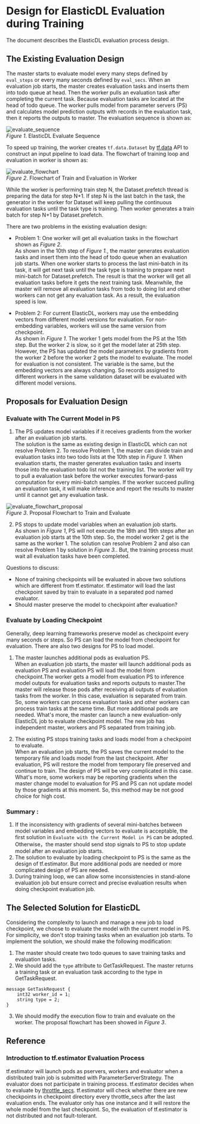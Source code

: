 # Design for ElasticDL Evaluation during Training

The document describes the ElasticDL evaluation process design.

## The Existing Evaluation Design

The master starts to evaluate model every many steps defined by `eval_steps` or every many seconds defined by `eval_secs`. When an evaluation job starts, the master creates evaluation tasks and inserts them into todo queue at head. Then the worker pulls an evaluation task after completing the current task. Because evaluation tasks are located at the head of todo queue. The worker pulls model from parameter servers (PS) and calculates model prediction outputs with records in the evaluation task, then it reports the outputs to master. The evaluation sequence is shown as:

![evaluate_sequence](/docs/images/evaluate_sequence.svg) \
 <em>Figure 1</em>. ElasticDL Evaluate Sequence

To speed up training, the worker creates `tf.data.Dataset` by [tf.data]((https://www.tensorflow.org/guide/data_performance)) API to construct an input pipeline to load data. The flowchart of training loop and evaluation in worker is shown as:

![evaluate_flowchart](/docs/images/train_and_evaluate_flowchart.svg)\
<em>Figure 2</em>. Flowchart of Train and Evaluation in Worker

While the worker is performing train step N, the Dataset.prefetch thread is preparing the data for step N+1. If step N is the last batch in the task,  the generator in the worker for Dataset will keep pulling the continuous evaluation tasks until the task type is training. Then worker generates a train batch for step N+1 by Dataset.prefetch. 

There are two problems in the existing evaluation design:

* Problem 1: One worker will get all evaluation tasks in the flowchart shown as <em>Figure 2</em>.\
As shown in the 10th step of <em> Figure 1.</em>, the master generates evaluation tasks and insert them into the head of todo queue when an evaluation job starts. When one worker starts to process the last mini-batch in its task, it will get next task until the task type is training to prepare next mini-batch for Dataset.prefetch. The result is that the worker will get all evaluation tasks before it gets the next training task. Meanwhile, the master will remove all evaluation tasks from todo to doing list and other workers can not get any evaluation task. As a result, the evaluation speed is low.

* Problem 2: 
For current ElasticDL, workers may use the embedding vectors from different model versions for evaluation. For non-embedding variables, workers will use the same version from checkpoint.\
As shown in <em>Figure 1</em>. The worker 1 gets model from the PS at the 15th step. But the worker 2 is slow, so it get the model later at 25th step. However, the PS has updated the model parameters by gradients from the worker 2 before the worker 2 gets the model to evaluate. The model for evaluation is not consistent. The variable is the same, but the embedding vectors are always changing. So records assigned to different workers in the same validation dataset will be evaluated with different model versions. 


## Proposals for Evaluation Design
### Evaluate with The Current Model in PS 
1. The PS updates model variables if it receives gradients from the worker after an evaluation job starts.\
The solution is the same as existing design in ElasticDL which can not resolve Problem 2. To resolve Problem 1, the master can divide train and evaluation tasks into two todo lists at the 10th step in <em>Figure 1</em>. When evaluation starts, the master generates evaluation tasks and inserts those into the evaluation todo list not the training list. The worker will try to pull a evaluation task before the worker executes forward-pass computation for every mini-batch samples. If the worker succeed pulling an evaluation task, it will make inference and report the results to master until it cannot get any evaluation task. 

![evaluate_flowchart_proposal](/docs/images/train_and_evaluate_flowchart_proposal.svg)\
<em>Figure 3</em>. Proposal Flowchart to Train and Evaluate

2. PS stops to update model variables when an evaluation job starts.\
As shown in <em>Figure 1</em>, PS will not execute the 18th and 19th steps after an evaluation job starts at the 10th step. So, the model worker 2 get is the same as the worker 1. The solution can resolve Problem 2 and also can resolve Problem 1 by solution in <em>Figure 3.</em>. But, the training process must wait all evaluation tasks have been completed. 

Questions to discuss:
* None of training checkpoints will be evaluated in above two solutions which are different from tf.estimator. tf.estimator will load the last checkpoint saved by train to evaluate in a separated pod named evaluator. 
* Should master preserve the model to checkpoint after evaluation?

### Evaluate by Loading Checkpoint
Generally, deep learning frameworks preserve model as checkpoint every many seconds or steps. So PS can load the model from checkpoint for evaluation. There are also two designs for PS to load model. 

1. The master launches additional pods as evaluation PS.\
When an evaluation job starts, the master will launch additional pods as evaluation PS and evaluation PS will load the model from checkpoint.The worker gets a model from evaluation PS to inference model outputs for evaluation tasks and reports outputs to master.The master will release those pods after receiving all outputs of evaluation tasks from the worker. In this case, evaluation is separated from train. So, some workers can process evaluation tasks and other workers can process train tasks at the same time. But more additional pods are needed. What's more, the master can launch a new evaluation-only ElasticDL job to evaluate checkpoint model. The new job has independent master, workers and PS separated from training job.

2. The existing PS stops training tasks and loads model from a checkpoint to evaluate.\
When an evaluation job starts, the PS saves the current model to the temporary file and loads model from the last checkpoint. After evaluation, PS will restore the model from temporary file preserved and continue to train. The design of PS will be very complicated in this case. What's more, some workers may be reporting gradients when the master change model to evaluation for PS and PS can not update model by those gradients at this moment. So, this method may be not good choice for high cost.


### Summary :
1. If the inconsistency with gradients of several mini-batches  between model variables and embedding vectors to evaluate is acceptable, the first solution in `Evaluate with the Current Model in PS` can be adopted. Otherwise，the master should send stop signals to PS to stop update model after an evaluation job starts.
2. The solution to evaluate by loading checkpoint to PS is the same as the design of tf.estimator. But more additional pods are needed or more complicated design of PS are needed. 
3. During training loop, we can allow some inconsistencies in stand-alone evaluation job but ensure correct and precise evaluation results when doing checkpoint evaluation job.

## The Selected Solution for ElasticDL
Considering the complexity to launch and manage a new job to load checkpoint, we choose to evaluate the model with the current model in PS. For simplicity, we don't stop training tasks when an evaluation job starts. To implement the solution, we should make the following modification:
1. The master should create two todo queues to save training tasks and evaluation tasks.
2. We should add the `type` attribute to GetTaskRequest. The master returns a training task or an evaluation task according to the type in GetTaskRequest. 
```
message GetTaskRequest {
    int32 worker_id = 1;
    string type = 2;
}
```
3. We should modify the execution flow to train and evaluate on the worker. The proposal flowchart has been showed in <em>Figure 3</em>.

## Reference
### Introduction to tf.estimator Evaluation Process
tf.estimator will launch pods as pservers, workers and evaluator when a distributed train job is submitted with ParameterServerStrategy. The evaluator does not participate in training process. tf.estimator decides when to evaluate by [throttle_secs](https://www.tensorflow.org/api_docs/python/tf/estimator/EvalSpec#throttle_secs). tf.estimator will check whether there are new checkpoints in checkpoint directory every throttle_secs after the last evaluation ends. The evaluator only has one instance and it will restore the whole model from the last checkpoint. So, the evaluation of tf.estimator is not distributed and not fault-tolerant.
